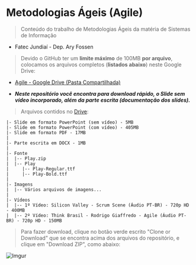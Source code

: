 # Metodologias Ágeis (Agile)

> Conteúdo do trabalho de Metodologias Ágeis da matéria de Sistemas de Informação
  - Fatec Jundiaí - Dep. Ary Fossen

> Devido o GitHub ter um **limite máximo** de 100MB **por arquivo**, colocamos os
  arquivos completos (**listados abaixo**) neste Google Drive:
  
   * [Agile - Google Drive (Pasta Compartilhada)](https://goo.gl/2qo1Ud)
   
   * _**Neste repositório você encontra para download rápido, o Slide sem vídeo incorporado, além da parte escrita (documentação dos slides).**_


> Arquivos contidos no [Drive](https://goo.gl/2qo1Ud):

    |- Slide em formato PowerPoint (sem vídeo) - 5MB
    |- Slide em formato PowerPoint (com vídeo) - 405MB
    |- Slide em formato PDF - 17MB
    |
    |- Parte escrita em DOCX - 1MB
    |
    |- Fonte
    |  |-- Play.zip
    |  |-- Play
    |     |-- Play-Regular.ttf
    |     |-- Play-Bold.ttf
    |
    |- Imagens
    |  |-- Vários arquivos de imagens...
    |
    |- Vídeos
    |  |-- 1º Vídeo: Silicon Valley - Scrum Scene (Áudio PT-BR) - 720p HD - 400MB
    |  |-- 2º Vídeo: Think Brasil - Rodrigo Giaffredo - Agile (Áudio PT-BR) - 720p HD - 150MB
    


> Para fazer download, clique no botão verde escrito "Clone or Download" que se encontra acima dos arquivos do repositório, e clique em "Download ZIP", como abaixo:
    
![Imgur](https://i.imgur.com/5stiWd9.png)
